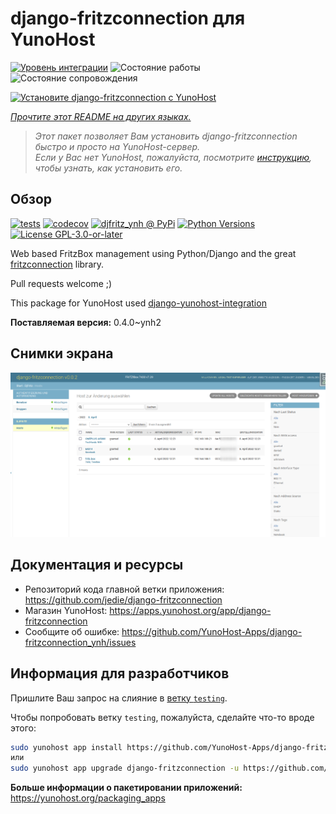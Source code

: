 <!--
Важно: этот README был автоматически сгенерирован <https://github.com/YunoHost/apps/tree/master/tools/readme_generator>
Он НЕ ДОЛЖЕН редактироваться вручную.
-->

# django-fritzconnection для YunoHost

[![Уровень интеграции](https://apps.yunohost.org/badge/integration/django-fritzconnection)](https://ci-apps.yunohost.org/ci/apps/django-fritzconnection/)
![Состояние работы](https://apps.yunohost.org/badge/state/django-fritzconnection)
![Состояние сопровождения](https://apps.yunohost.org/badge/maintained/django-fritzconnection)

[![Установите django-fritzconnection с YunoHost](https://install-app.yunohost.org/install-with-yunohost.svg)](https://install-app.yunohost.org/?app=django-fritzconnection)

*[Прочтите этот README на других языках.](./ALL_README.md)*

> *Этот пакет позволяет Вам установить django-fritzconnection быстро и просто на YunoHost-сервер.*  
> *Если у Вас нет YunoHost, пожалуйста, посмотрите [инструкцию](https://yunohost.org/install), чтобы узнать, как установить его.*

## Обзор

[![tests](https://github.com/YunoHost-Apps/django-fritzconnection_ynh/actions/workflows/tests.yml/badge.svg?branch=main)](https://github.com/YunoHost-Apps/django-fritzconnection_ynh/actions/workflows/tests.yml)
[![codecov](https://codecov.io/github/jedie/djfritz_ynh/branch/main/graph/badge.svg)](https://app.codecov.io/github/jedie/djfritz_ynh)
[![djfritz_ynh @ PyPi](https://img.shields.io/pypi/v/djfritz_ynh?label=djfritz_ynh%20%40%20PyPi)](https://pypi.org/project/djfritz_ynh/)
[![Python Versions](https://img.shields.io/pypi/pyversions/djfritz_ynh)](https://github.com/YunoHost-Apps/django-fritzconnection_ynh/blob/main/pyproject.toml)
[![License GPL-3.0-or-later](https://img.shields.io/pypi/l/djfritz_ynh)](https://github.com/YunoHost-Apps/django-fritzconnection_ynh/blob/main/LICENSE)

Web based FritzBox management using Python/Django and the great [fritzconnection](https://github.com/kbr/fritzconnection) library.

Pull requests welcome ;)

This package for YunoHost used [django-yunohost-integration](https://github.com/YunoHost-Apps/django_yunohost_integration)


**Поставляемая версия:** 0.4.0~ynh2

## Снимки экрана

![Снимок экрана django-fritzconnection](./doc/screenshots/screenshot.png)

## Документация и ресурсы

- Репозиторий кода главной ветки приложения: <https://github.com/jedie/django-fritzconnection>
- Магазин YunoHost: <https://apps.yunohost.org/app/django-fritzconnection>
- Сообщите об ошибке: <https://github.com/YunoHost-Apps/django-fritzconnection_ynh/issues>

## Информация для разработчиков

Пришлите Ваш запрос на слияние в [ветку `testing`](https://github.com/YunoHost-Apps/django-fritzconnection_ynh/tree/testing).

Чтобы попробовать ветку `testing`, пожалуйста, сделайте что-то вроде этого:

```bash
sudo yunohost app install https://github.com/YunoHost-Apps/django-fritzconnection_ynh/tree/testing --debug
или
sudo yunohost app upgrade django-fritzconnection -u https://github.com/YunoHost-Apps/django-fritzconnection_ynh/tree/testing --debug
```

**Больше информации о пакетировании приложений:** <https://yunohost.org/packaging_apps>
